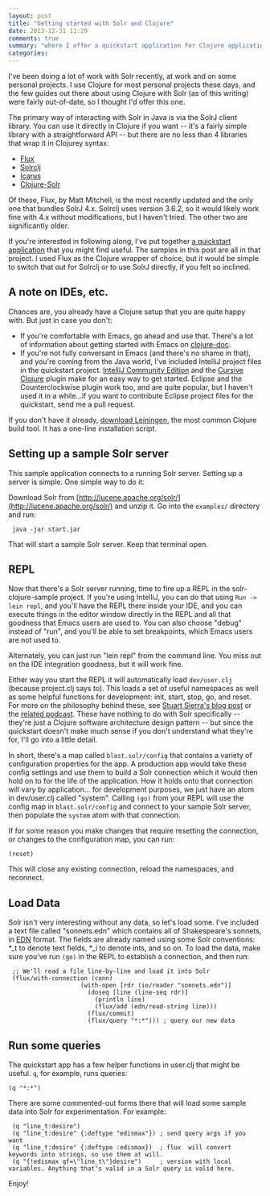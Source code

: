 ```yaml
---
layout: post
title: "Getting started with Solr and Clojure" 
date: 2013-12-31 11:29
comments: true
summary: "where I offer a quickstart application for Clojure applications using Solr"
categories: 
---
```


I've been doing a lot of work with Solr recently, at work and on some personal projects. I use Clojure for most personal projects these days, and the few guides out there about using Clojure with Solr (as of this writing) were fairly out-of-date, so I thought I'd offer this one.

The primary way of interacting with Solr in Java is via the SolrJ client library. You can use it directly in Clojure if you want -- it's a fairly simple library with a straightforward API -- but there are no less than 4 libraries that wrap it in Clojurey syntax: 

* [Flux](https://github.com/mwmitchell/flux)
* [Solrclj](https://github.com/mlehman/solrclj)
* [Icarus](https://github.com/mattdeboard/Icarus)
* [Clojure-Solr](https://github.com/mikejs/clojure-solr)

Of these, Flux, by Matt Mitchell, is the most recently updated and the only one that bundles SolrJ 4.x. Solrclj uses version 3.6.2, so it would likely work fine with 4.x without modifications, but I haven't tried. The other two are significantly older. 

If you're interested in following along, I've put together [a quickstart application](https://github.com/matthoffman/solr-clojure-sample) that you might find useful. The samples in this post are all in that project. I used Flux as the Clojure wrapper of choice, but it would be simple to switch that out for Solrclj or to use SolrJ directly, if you felt so inclined.



A note on IDEs, etc.
------------------
Chances are, you already have a Clojure setup that you are quite happy with. But just in case you don't:

 * If you're comfortable with Emacs, go ahead and use that. There's a lot of information about getting started with Emacs on [clojure-doc](http://clojure-doc.org/articles/tutorials/emacs.html).
 * If you're not fully conversant in Emacs (and there's no shame in that), and you're coming from the Java world, I've included IntelliJ project files in the quickstart project. [IntelliJ Community Edition](http://www.jetbrains.com/idea/download/) and the [Cursive Clojure](http://cursiveclojure.com/eap.html) plugin make for an easy way to get started. Eclipse and the Counterclockwise plugin work too, and are quite popular, but I haven't used it in a while...if you want to contribute Eclipse project files for the quickstart, send me a pull request.

If you don't have it already, [download Leiningen](http://leiningen.org), the most common Clojure build tool. It has a one-line installation script. 

Setting up a sample Solr server
-------------------------------

This sample application connects to a running Solr server. Setting up a server is simple. One simple way to do it:

Download Solr from [http://lucene.apache.org/solr/](http://lucene.apache.org/solr/) and unzip it.
Go into the `examples/` directory and run:

     java -jar start.jar

That will start a sample Solr server.  Keep that terminal open.

REPL
------------

Now that there's a Solr server running, time to fire up a REPL in the solr-clojure-sample project. 
If you're using IntelliJ, you can do that using `Run -> lein repl`, and you'll have the REPL there inside your IDE, and you can execute things in the editor window directly in the REPL and all that goodness that Emacs users are used to. You can also choose "debug" instead of "run", and you'll be able to set breakpoints, which Emacs users are not used to. 

Alternately, you can just run "lein repl" from the command line. You miss out on the IDE integration goodness, but it will work fine.

Either way you start the REPL it will automatically load `dev/user.clj` (because project.clj says to).
This loads a set of useful namespaces as well as some helpful functions for development: init, start, stop, go, and reset.
For more on the philosophy behind these, see [Stuart Sierra's blog post](http://thinkrelevance.com/blog/2013/06/04/clojure-workflow-reloaded) or the [related podcast](http://thinkrelevance.com/blog/2013/05/29/stuart-sierra-episode-032). These have nothing to do with Solr specifically -- they're just a Clojure software architecture design pattern -- but since the quickstart doesn't make much sense if you don't understand what they're for, I'll go into a little detail.

In short, there's a map called `blast.solr/config` that contains a variety of configuration properties for the app. A production app would take these config settings and use them to build a Solr connection which it would then hold on to for the life of the application. How it holds onto that connection will vary by application... for development purposes, we just have an atom in dev/user.clj called "system". Calling `(go)` from your REPL will use the config map in `blast.solr/config` and connect to your sample Solr server, then populate the `system` atom with that connection. 

If for some reason you make changes that require resetting the connection, or changes to the configuration map, you can run:

    (reset)

This will close any existing connection, reload the namespaces, and reconnect. 

Load Data
-----------------

Solr isn't very interesting without any data, so let's load some. I've included a text file called "sonnets.edn" which contains all of Shakespeare's sonnets, in [EDN](https://github.com/edn-format/edn) format. The fields are already named using some Solr conventions: *_t to denote text fields, *_i to denote ints, and so on. 
To load the data, make sure you've run `(go)` in the REPL to establish a connection, and then run: 

     ;; We'll read a file line-by-line and load it into Solr
     (flux/with-connection (conn)
                        (with-open [rdr (io/reader "sonnets.edn")]
                          (doseq [line (line-seq rdr)]
                            (println line)
                            (flux/add (edn/read-string line)))
                          (flux/commit)
                          (flux/query "*:*"))) ; query our new data




Run some queries
----------------

The quickstart app has a few helper functions in user.clj that might be useful. `q`, for example, runs queries:

    (q "*:*")

There are some commented-out forms there that will load some sample data into Solr for experimentation. For example:

     (q "line_t:desire")
     (q "line_t:desire" {:deftype "edismax"}) ; send query args if you want
     (q "line_t:desire" {:deftype :edismax})  ; flux  will convert keywords into strings, so use them at will.
     (q "{!edismax qf=\"line_t\"}desire")     ; version with local variables. Anything that's valid in a Solr query is valid here.


Enjoy!

